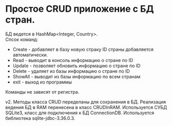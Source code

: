 # Простое CRUD приложение с БД стран.
БД ведется в HashMap<Integer, Country>.  
Спсок команд:  
* Create - добавляет в базу новую страку ID страны добавляется автоматически.
* Read - выводит в консоль информацию о стране по ID
* Update - позволяет обновить информацию о стране по ID
* Delete - удаляет из базы информацию о стране по ID
* ShowAll - выводит из базы информацию по всем странам
* exit - выход из программы

Команды не зависят от регистра.

v2. Методы класса CRUD переделаны для сохранения в БД.
Реализация ведения БД в RAM перенесена в класс CRUDInRAM.
Используется СУБД SQLite3, класс для подключения к БД ConnectionDB.
Используется библиотека sqlite-jdbc-3.36.0.3.